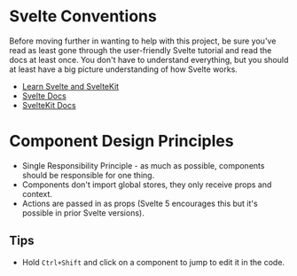 # Svelte Conventions

Before moving further in wanting to help with this project, be sure you've read as least gone through the user-friendly Svelte tutorial and read the docs at least once. You don't have to understand everything, but you should at least have a big picture understanding of how Svelte works.

- [Learn Svelte and SvelteKit](https://learn.svelte.dev)
- [Svelte Docs](https://svelte.dev/)
- [SvelteKit Docs](https://kit.svelte.dev/)

# Component Design Principles

- Single Responsibility Principle - as much as possible, components should be responsible for one thing.
- Components don't import global stores, they only receive props and context.
- Actions are passed in as props (Svelte 5 encourages this but it's possible in prior Svelte versions).

## Tips
- Hold `Ctrl+Shift` and click on a component to jump to edit it in the code.
